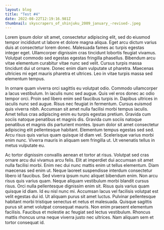 ```yaml
---
layout: blog
title: "Test #4"
date: 2022-08-22T12:19:16.981Z
thumbnail: skyscrapers_of_shinjuku_2009_january_-revised-.jpeg
---
```

Lorem ipsum dolor sit amet, consectetur adipiscing elit, sed do eiusmod tempor incididunt ut labore et dolore magna aliqua. Eget arcu dictum varius duis at consectetur lorem donec. Malesuada fames ac turpis egestas integer eget. Ullamcorper dignissim cras tincidunt lobortis feugiat vivamus. Volutpat commodo sed egestas egestas fringilla phasellus. Bibendum arcu vitae elementum curabitur vitae nunc sed velit. Cursus turpis massa tincidunt dui ut ornare. Donec enim diam vulputate ut pharetra. Maecenas ultricies mi eget mauris pharetra et ultrices. Leo in vitae turpis massa sed elementum tempus.

In ornare quam viverra orci sagittis eu volutpat odio. Commodo ullamcorper a lacus vestibulum. In iaculis nunc sed augue. Quis vel eros donec ac odio tempor orci. Proin sed libero enim sed faucibus turpis in. Dapibus ultrices in iaculis nunc sed augue. Risus nec feugiat in fermentum. Cursus euismod quis viverra nibh. Accumsan sit amet nulla facilisi morbi tempus iaculis. Amet tellus cras adipiscing enim eu turpis egestas pretium. Gravida cum sociis natoque penatibus et magnis dis. Gravida cum sociis natoque penatibus et magnis dis parturient montes. Ipsum dolor sit amet consectetur adipiscing elit pellentesque habitant. Elementum tempus egestas sed sed. Arcu risus quis varius quam quisque id diam vel. Scelerisque varius morbi enim nunc. Viverra mauris in aliquam sem fringilla ut. Ut venenatis tellus in metus vulputate eu.

Ac tortor dignissim convallis aenean et tortor at risus. Volutpat sed cras ornare arcu dui vivamus arcu felis. Elit at imperdiet dui accumsan sit amet nulla facilisi morbi. Enim nec dui nunc mattis enim ut tellus elementum. Diam maecenas sed enim ut. Neque laoreet suspendisse interdum consectetur libero id faucibus. Sed viverra ipsum nunc aliquet bibendum enim. Non arcu risus quis varius quam. Neque aliquam vestibulum morbi blandit cursus risus. Orci nulla pellentesque dignissim enim sit. Risus quis varius quam quisque id diam. Id eu nisl nunc mi. Accumsan lacus vel facilisis volutpat est velit egestas dui id. Ut aliquam purus sit amet luctus. Pulvinar pellentesque habitant morbi tristique senectus et netus et malesuada. Quisque sagittis purus sit amet volutpat consequat mauris. Non enim praesent elementum facilisis. Faucibus et molestie ac feugiat sed lectus vestibulum. Rhoncus mattis rhoncus urna neque viverra justo nec ultrices. Nam aliquam sem et tortor consequat id.